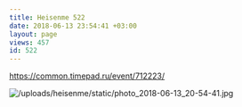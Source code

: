 ```yaml
---
title: Heisenme 522
date: 2018-06-13 23:54:41 +03:00
layout: page
views: 457
id: 522
---
```


https://common.timepad.ru/event/712223/



![/uploads/heisenme/static/photo_2018-06-13_20-54-41.jpg](/uploads/heisenme/static/photo_2018-06-13_20-54-41.jpg)
